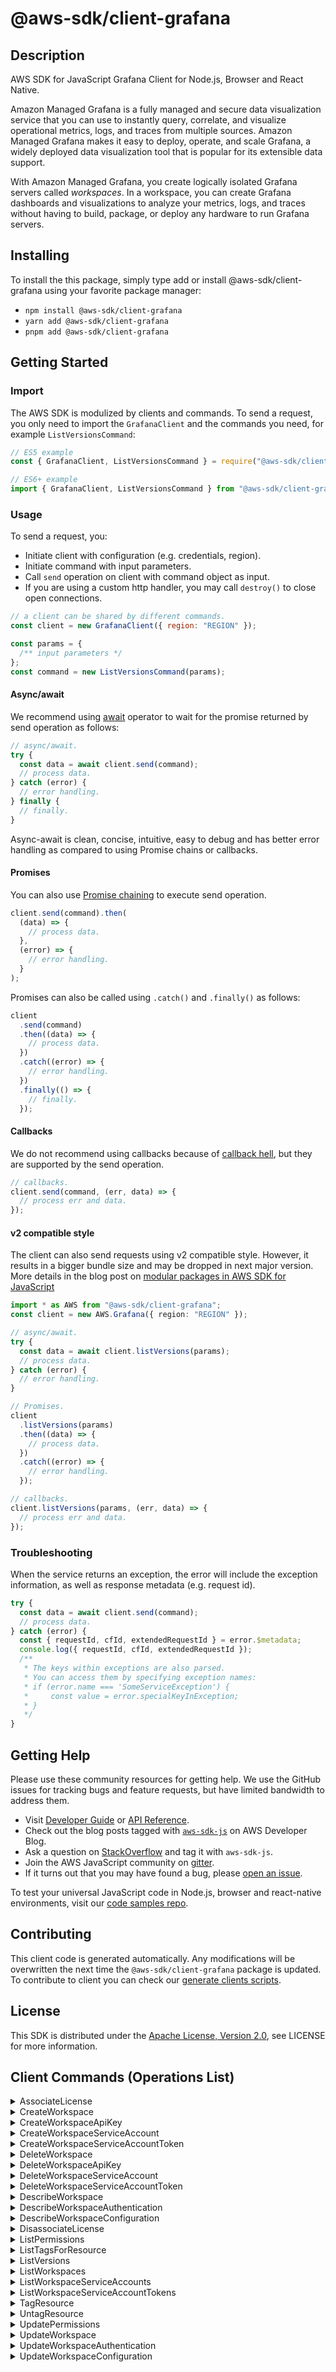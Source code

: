 <!-- generated file, do not edit directly -->

# @aws-sdk/client-grafana

## Description

AWS SDK for JavaScript Grafana Client for Node.js, Browser and React Native.

<p>Amazon Managed Grafana is a fully managed and secure data visualization service that
you can use to instantly query, correlate, and visualize operational metrics, logs, and
traces from multiple sources. Amazon Managed Grafana makes it easy to deploy, operate, and
scale Grafana, a widely deployed data visualization tool that is popular for its
extensible data support.</p>
<p>With Amazon Managed Grafana, you create logically isolated Grafana servers called
<i>workspaces</i>. In a workspace, you can create Grafana dashboards
and visualizations to analyze your metrics, logs, and traces without having to build,
package, or deploy any hardware to run Grafana servers. </p>

## Installing

To install the this package, simply type add or install @aws-sdk/client-grafana
using your favorite package manager:

- `npm install @aws-sdk/client-grafana`
- `yarn add @aws-sdk/client-grafana`
- `pnpm add @aws-sdk/client-grafana`

## Getting Started

### Import

The AWS SDK is modulized by clients and commands.
To send a request, you only need to import the `GrafanaClient` and
the commands you need, for example `ListVersionsCommand`:

```js
// ES5 example
const { GrafanaClient, ListVersionsCommand } = require("@aws-sdk/client-grafana");
```

```ts
// ES6+ example
import { GrafanaClient, ListVersionsCommand } from "@aws-sdk/client-grafana";
```

### Usage

To send a request, you:

- Initiate client with configuration (e.g. credentials, region).
- Initiate command with input parameters.
- Call `send` operation on client with command object as input.
- If you are using a custom http handler, you may call `destroy()` to close open connections.

```js
// a client can be shared by different commands.
const client = new GrafanaClient({ region: "REGION" });

const params = {
  /** input parameters */
};
const command = new ListVersionsCommand(params);
```

#### Async/await

We recommend using [await](https://developer.mozilla.org/en-US/docs/Web/JavaScript/Reference/Operators/await)
operator to wait for the promise returned by send operation as follows:

```js
// async/await.
try {
  const data = await client.send(command);
  // process data.
} catch (error) {
  // error handling.
} finally {
  // finally.
}
```

Async-await is clean, concise, intuitive, easy to debug and has better error handling
as compared to using Promise chains or callbacks.

#### Promises

You can also use [Promise chaining](https://developer.mozilla.org/en-US/docs/Web/JavaScript/Guide/Using_promises#chaining)
to execute send operation.

```js
client.send(command).then(
  (data) => {
    // process data.
  },
  (error) => {
    // error handling.
  }
);
```

Promises can also be called using `.catch()` and `.finally()` as follows:

```js
client
  .send(command)
  .then((data) => {
    // process data.
  })
  .catch((error) => {
    // error handling.
  })
  .finally(() => {
    // finally.
  });
```

#### Callbacks

We do not recommend using callbacks because of [callback hell](http://callbackhell.com/),
but they are supported by the send operation.

```js
// callbacks.
client.send(command, (err, data) => {
  // process err and data.
});
```

#### v2 compatible style

The client can also send requests using v2 compatible style.
However, it results in a bigger bundle size and may be dropped in next major version. More details in the blog post
on [modular packages in AWS SDK for JavaScript](https://aws.amazon.com/blogs/developer/modular-packages-in-aws-sdk-for-javascript/)

```ts
import * as AWS from "@aws-sdk/client-grafana";
const client = new AWS.Grafana({ region: "REGION" });

// async/await.
try {
  const data = await client.listVersions(params);
  // process data.
} catch (error) {
  // error handling.
}

// Promises.
client
  .listVersions(params)
  .then((data) => {
    // process data.
  })
  .catch((error) => {
    // error handling.
  });

// callbacks.
client.listVersions(params, (err, data) => {
  // process err and data.
});
```

### Troubleshooting

When the service returns an exception, the error will include the exception information,
as well as response metadata (e.g. request id).

```js
try {
  const data = await client.send(command);
  // process data.
} catch (error) {
  const { requestId, cfId, extendedRequestId } = error.$metadata;
  console.log({ requestId, cfId, extendedRequestId });
  /**
   * The keys within exceptions are also parsed.
   * You can access them by specifying exception names:
   * if (error.name === 'SomeServiceException') {
   *     const value = error.specialKeyInException;
   * }
   */
}
```

## Getting Help

Please use these community resources for getting help.
We use the GitHub issues for tracking bugs and feature requests, but have limited bandwidth to address them.

- Visit [Developer Guide](https://docs.aws.amazon.com/sdk-for-javascript/v3/developer-guide/welcome.html)
  or [API Reference](https://docs.aws.amazon.com/AWSJavaScriptSDK/v3/latest/index.html).
- Check out the blog posts tagged with [`aws-sdk-js`](https://aws.amazon.com/blogs/developer/tag/aws-sdk-js/)
  on AWS Developer Blog.
- Ask a question on [StackOverflow](https://stackoverflow.com/questions/tagged/aws-sdk-js) and tag it with `aws-sdk-js`.
- Join the AWS JavaScript community on [gitter](https://gitter.im/aws/aws-sdk-js-v3).
- If it turns out that you may have found a bug, please [open an issue](https://github.com/aws/aws-sdk-js-v3/issues/new/choose).

To test your universal JavaScript code in Node.js, browser and react-native environments,
visit our [code samples repo](https://github.com/aws-samples/aws-sdk-js-tests).

## Contributing

This client code is generated automatically. Any modifications will be overwritten the next time the `@aws-sdk/client-grafana` package is updated.
To contribute to client you can check our [generate clients scripts](https://github.com/aws/aws-sdk-js-v3/tree/main/scripts/generate-clients).

## License

This SDK is distributed under the
[Apache License, Version 2.0](http://www.apache.org/licenses/LICENSE-2.0),
see LICENSE for more information.

## Client Commands (Operations List)

<details>
<summary>
AssociateLicense
</summary>

[Command API Reference](https://docs.aws.amazon.com/AWSJavaScriptSDK/v3/latest/client/grafana/command/AssociateLicenseCommand/) / [Input](https://docs.aws.amazon.com/AWSJavaScriptSDK/v3/latest/Package/-aws-sdk-client-grafana/Interface/AssociateLicenseCommandInput/) / [Output](https://docs.aws.amazon.com/AWSJavaScriptSDK/v3/latest/Package/-aws-sdk-client-grafana/Interface/AssociateLicenseCommandOutput/)

</details>
<details>
<summary>
CreateWorkspace
</summary>

[Command API Reference](https://docs.aws.amazon.com/AWSJavaScriptSDK/v3/latest/client/grafana/command/CreateWorkspaceCommand/) / [Input](https://docs.aws.amazon.com/AWSJavaScriptSDK/v3/latest/Package/-aws-sdk-client-grafana/Interface/CreateWorkspaceCommandInput/) / [Output](https://docs.aws.amazon.com/AWSJavaScriptSDK/v3/latest/Package/-aws-sdk-client-grafana/Interface/CreateWorkspaceCommandOutput/)

</details>
<details>
<summary>
CreateWorkspaceApiKey
</summary>

[Command API Reference](https://docs.aws.amazon.com/AWSJavaScriptSDK/v3/latest/client/grafana/command/CreateWorkspaceApiKeyCommand/) / [Input](https://docs.aws.amazon.com/AWSJavaScriptSDK/v3/latest/Package/-aws-sdk-client-grafana/Interface/CreateWorkspaceApiKeyCommandInput/) / [Output](https://docs.aws.amazon.com/AWSJavaScriptSDK/v3/latest/Package/-aws-sdk-client-grafana/Interface/CreateWorkspaceApiKeyCommandOutput/)

</details>
<details>
<summary>
CreateWorkspaceServiceAccount
</summary>

[Command API Reference](https://docs.aws.amazon.com/AWSJavaScriptSDK/v3/latest/client/grafana/command/CreateWorkspaceServiceAccountCommand/) / [Input](https://docs.aws.amazon.com/AWSJavaScriptSDK/v3/latest/Package/-aws-sdk-client-grafana/Interface/CreateWorkspaceServiceAccountCommandInput/) / [Output](https://docs.aws.amazon.com/AWSJavaScriptSDK/v3/latest/Package/-aws-sdk-client-grafana/Interface/CreateWorkspaceServiceAccountCommandOutput/)

</details>
<details>
<summary>
CreateWorkspaceServiceAccountToken
</summary>

[Command API Reference](https://docs.aws.amazon.com/AWSJavaScriptSDK/v3/latest/client/grafana/command/CreateWorkspaceServiceAccountTokenCommand/) / [Input](https://docs.aws.amazon.com/AWSJavaScriptSDK/v3/latest/Package/-aws-sdk-client-grafana/Interface/CreateWorkspaceServiceAccountTokenCommandInput/) / [Output](https://docs.aws.amazon.com/AWSJavaScriptSDK/v3/latest/Package/-aws-sdk-client-grafana/Interface/CreateWorkspaceServiceAccountTokenCommandOutput/)

</details>
<details>
<summary>
DeleteWorkspace
</summary>

[Command API Reference](https://docs.aws.amazon.com/AWSJavaScriptSDK/v3/latest/client/grafana/command/DeleteWorkspaceCommand/) / [Input](https://docs.aws.amazon.com/AWSJavaScriptSDK/v3/latest/Package/-aws-sdk-client-grafana/Interface/DeleteWorkspaceCommandInput/) / [Output](https://docs.aws.amazon.com/AWSJavaScriptSDK/v3/latest/Package/-aws-sdk-client-grafana/Interface/DeleteWorkspaceCommandOutput/)

</details>
<details>
<summary>
DeleteWorkspaceApiKey
</summary>

[Command API Reference](https://docs.aws.amazon.com/AWSJavaScriptSDK/v3/latest/client/grafana/command/DeleteWorkspaceApiKeyCommand/) / [Input](https://docs.aws.amazon.com/AWSJavaScriptSDK/v3/latest/Package/-aws-sdk-client-grafana/Interface/DeleteWorkspaceApiKeyCommandInput/) / [Output](https://docs.aws.amazon.com/AWSJavaScriptSDK/v3/latest/Package/-aws-sdk-client-grafana/Interface/DeleteWorkspaceApiKeyCommandOutput/)

</details>
<details>
<summary>
DeleteWorkspaceServiceAccount
</summary>

[Command API Reference](https://docs.aws.amazon.com/AWSJavaScriptSDK/v3/latest/client/grafana/command/DeleteWorkspaceServiceAccountCommand/) / [Input](https://docs.aws.amazon.com/AWSJavaScriptSDK/v3/latest/Package/-aws-sdk-client-grafana/Interface/DeleteWorkspaceServiceAccountCommandInput/) / [Output](https://docs.aws.amazon.com/AWSJavaScriptSDK/v3/latest/Package/-aws-sdk-client-grafana/Interface/DeleteWorkspaceServiceAccountCommandOutput/)

</details>
<details>
<summary>
DeleteWorkspaceServiceAccountToken
</summary>

[Command API Reference](https://docs.aws.amazon.com/AWSJavaScriptSDK/v3/latest/client/grafana/command/DeleteWorkspaceServiceAccountTokenCommand/) / [Input](https://docs.aws.amazon.com/AWSJavaScriptSDK/v3/latest/Package/-aws-sdk-client-grafana/Interface/DeleteWorkspaceServiceAccountTokenCommandInput/) / [Output](https://docs.aws.amazon.com/AWSJavaScriptSDK/v3/latest/Package/-aws-sdk-client-grafana/Interface/DeleteWorkspaceServiceAccountTokenCommandOutput/)

</details>
<details>
<summary>
DescribeWorkspace
</summary>

[Command API Reference](https://docs.aws.amazon.com/AWSJavaScriptSDK/v3/latest/client/grafana/command/DescribeWorkspaceCommand/) / [Input](https://docs.aws.amazon.com/AWSJavaScriptSDK/v3/latest/Package/-aws-sdk-client-grafana/Interface/DescribeWorkspaceCommandInput/) / [Output](https://docs.aws.amazon.com/AWSJavaScriptSDK/v3/latest/Package/-aws-sdk-client-grafana/Interface/DescribeWorkspaceCommandOutput/)

</details>
<details>
<summary>
DescribeWorkspaceAuthentication
</summary>

[Command API Reference](https://docs.aws.amazon.com/AWSJavaScriptSDK/v3/latest/client/grafana/command/DescribeWorkspaceAuthenticationCommand/) / [Input](https://docs.aws.amazon.com/AWSJavaScriptSDK/v3/latest/Package/-aws-sdk-client-grafana/Interface/DescribeWorkspaceAuthenticationCommandInput/) / [Output](https://docs.aws.amazon.com/AWSJavaScriptSDK/v3/latest/Package/-aws-sdk-client-grafana/Interface/DescribeWorkspaceAuthenticationCommandOutput/)

</details>
<details>
<summary>
DescribeWorkspaceConfiguration
</summary>

[Command API Reference](https://docs.aws.amazon.com/AWSJavaScriptSDK/v3/latest/client/grafana/command/DescribeWorkspaceConfigurationCommand/) / [Input](https://docs.aws.amazon.com/AWSJavaScriptSDK/v3/latest/Package/-aws-sdk-client-grafana/Interface/DescribeWorkspaceConfigurationCommandInput/) / [Output](https://docs.aws.amazon.com/AWSJavaScriptSDK/v3/latest/Package/-aws-sdk-client-grafana/Interface/DescribeWorkspaceConfigurationCommandOutput/)

</details>
<details>
<summary>
DisassociateLicense
</summary>

[Command API Reference](https://docs.aws.amazon.com/AWSJavaScriptSDK/v3/latest/client/grafana/command/DisassociateLicenseCommand/) / [Input](https://docs.aws.amazon.com/AWSJavaScriptSDK/v3/latest/Package/-aws-sdk-client-grafana/Interface/DisassociateLicenseCommandInput/) / [Output](https://docs.aws.amazon.com/AWSJavaScriptSDK/v3/latest/Package/-aws-sdk-client-grafana/Interface/DisassociateLicenseCommandOutput/)

</details>
<details>
<summary>
ListPermissions
</summary>

[Command API Reference](https://docs.aws.amazon.com/AWSJavaScriptSDK/v3/latest/client/grafana/command/ListPermissionsCommand/) / [Input](https://docs.aws.amazon.com/AWSJavaScriptSDK/v3/latest/Package/-aws-sdk-client-grafana/Interface/ListPermissionsCommandInput/) / [Output](https://docs.aws.amazon.com/AWSJavaScriptSDK/v3/latest/Package/-aws-sdk-client-grafana/Interface/ListPermissionsCommandOutput/)

</details>
<details>
<summary>
ListTagsForResource
</summary>

[Command API Reference](https://docs.aws.amazon.com/AWSJavaScriptSDK/v3/latest/client/grafana/command/ListTagsForResourceCommand/) / [Input](https://docs.aws.amazon.com/AWSJavaScriptSDK/v3/latest/Package/-aws-sdk-client-grafana/Interface/ListTagsForResourceCommandInput/) / [Output](https://docs.aws.amazon.com/AWSJavaScriptSDK/v3/latest/Package/-aws-sdk-client-grafana/Interface/ListTagsForResourceCommandOutput/)

</details>
<details>
<summary>
ListVersions
</summary>

[Command API Reference](https://docs.aws.amazon.com/AWSJavaScriptSDK/v3/latest/client/grafana/command/ListVersionsCommand/) / [Input](https://docs.aws.amazon.com/AWSJavaScriptSDK/v3/latest/Package/-aws-sdk-client-grafana/Interface/ListVersionsCommandInput/) / [Output](https://docs.aws.amazon.com/AWSJavaScriptSDK/v3/latest/Package/-aws-sdk-client-grafana/Interface/ListVersionsCommandOutput/)

</details>
<details>
<summary>
ListWorkspaces
</summary>

[Command API Reference](https://docs.aws.amazon.com/AWSJavaScriptSDK/v3/latest/client/grafana/command/ListWorkspacesCommand/) / [Input](https://docs.aws.amazon.com/AWSJavaScriptSDK/v3/latest/Package/-aws-sdk-client-grafana/Interface/ListWorkspacesCommandInput/) / [Output](https://docs.aws.amazon.com/AWSJavaScriptSDK/v3/latest/Package/-aws-sdk-client-grafana/Interface/ListWorkspacesCommandOutput/)

</details>
<details>
<summary>
ListWorkspaceServiceAccounts
</summary>

[Command API Reference](https://docs.aws.amazon.com/AWSJavaScriptSDK/v3/latest/client/grafana/command/ListWorkspaceServiceAccountsCommand/) / [Input](https://docs.aws.amazon.com/AWSJavaScriptSDK/v3/latest/Package/-aws-sdk-client-grafana/Interface/ListWorkspaceServiceAccountsCommandInput/) / [Output](https://docs.aws.amazon.com/AWSJavaScriptSDK/v3/latest/Package/-aws-sdk-client-grafana/Interface/ListWorkspaceServiceAccountsCommandOutput/)

</details>
<details>
<summary>
ListWorkspaceServiceAccountTokens
</summary>

[Command API Reference](https://docs.aws.amazon.com/AWSJavaScriptSDK/v3/latest/client/grafana/command/ListWorkspaceServiceAccountTokensCommand/) / [Input](https://docs.aws.amazon.com/AWSJavaScriptSDK/v3/latest/Package/-aws-sdk-client-grafana/Interface/ListWorkspaceServiceAccountTokensCommandInput/) / [Output](https://docs.aws.amazon.com/AWSJavaScriptSDK/v3/latest/Package/-aws-sdk-client-grafana/Interface/ListWorkspaceServiceAccountTokensCommandOutput/)

</details>
<details>
<summary>
TagResource
</summary>

[Command API Reference](https://docs.aws.amazon.com/AWSJavaScriptSDK/v3/latest/client/grafana/command/TagResourceCommand/) / [Input](https://docs.aws.amazon.com/AWSJavaScriptSDK/v3/latest/Package/-aws-sdk-client-grafana/Interface/TagResourceCommandInput/) / [Output](https://docs.aws.amazon.com/AWSJavaScriptSDK/v3/latest/Package/-aws-sdk-client-grafana/Interface/TagResourceCommandOutput/)

</details>
<details>
<summary>
UntagResource
</summary>

[Command API Reference](https://docs.aws.amazon.com/AWSJavaScriptSDK/v3/latest/client/grafana/command/UntagResourceCommand/) / [Input](https://docs.aws.amazon.com/AWSJavaScriptSDK/v3/latest/Package/-aws-sdk-client-grafana/Interface/UntagResourceCommandInput/) / [Output](https://docs.aws.amazon.com/AWSJavaScriptSDK/v3/latest/Package/-aws-sdk-client-grafana/Interface/UntagResourceCommandOutput/)

</details>
<details>
<summary>
UpdatePermissions
</summary>

[Command API Reference](https://docs.aws.amazon.com/AWSJavaScriptSDK/v3/latest/client/grafana/command/UpdatePermissionsCommand/) / [Input](https://docs.aws.amazon.com/AWSJavaScriptSDK/v3/latest/Package/-aws-sdk-client-grafana/Interface/UpdatePermissionsCommandInput/) / [Output](https://docs.aws.amazon.com/AWSJavaScriptSDK/v3/latest/Package/-aws-sdk-client-grafana/Interface/UpdatePermissionsCommandOutput/)

</details>
<details>
<summary>
UpdateWorkspace
</summary>

[Command API Reference](https://docs.aws.amazon.com/AWSJavaScriptSDK/v3/latest/client/grafana/command/UpdateWorkspaceCommand/) / [Input](https://docs.aws.amazon.com/AWSJavaScriptSDK/v3/latest/Package/-aws-sdk-client-grafana/Interface/UpdateWorkspaceCommandInput/) / [Output](https://docs.aws.amazon.com/AWSJavaScriptSDK/v3/latest/Package/-aws-sdk-client-grafana/Interface/UpdateWorkspaceCommandOutput/)

</details>
<details>
<summary>
UpdateWorkspaceAuthentication
</summary>

[Command API Reference](https://docs.aws.amazon.com/AWSJavaScriptSDK/v3/latest/client/grafana/command/UpdateWorkspaceAuthenticationCommand/) / [Input](https://docs.aws.amazon.com/AWSJavaScriptSDK/v3/latest/Package/-aws-sdk-client-grafana/Interface/UpdateWorkspaceAuthenticationCommandInput/) / [Output](https://docs.aws.amazon.com/AWSJavaScriptSDK/v3/latest/Package/-aws-sdk-client-grafana/Interface/UpdateWorkspaceAuthenticationCommandOutput/)

</details>
<details>
<summary>
UpdateWorkspaceConfiguration
</summary>

[Command API Reference](https://docs.aws.amazon.com/AWSJavaScriptSDK/v3/latest/client/grafana/command/UpdateWorkspaceConfigurationCommand/) / [Input](https://docs.aws.amazon.com/AWSJavaScriptSDK/v3/latest/Package/-aws-sdk-client-grafana/Interface/UpdateWorkspaceConfigurationCommandInput/) / [Output](https://docs.aws.amazon.com/AWSJavaScriptSDK/v3/latest/Package/-aws-sdk-client-grafana/Interface/UpdateWorkspaceConfigurationCommandOutput/)

</details>
